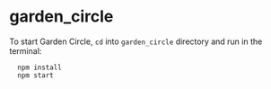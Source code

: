 # garden_circle
To start Garden Circle, ```cd``` into ```garden_circle``` directory and run in the terminal:
```
  npm install
  npm start
```
